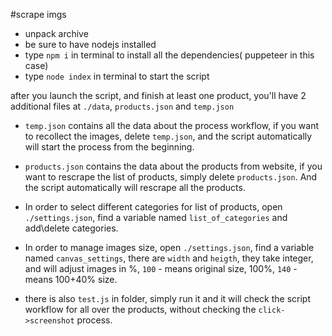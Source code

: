 #scrape imgs

- unpack archive
- be sure to have nodejs installed
- type `npm i` in terminal to install all the dependencies( puppeteer in this case)
- type `node index` in terminal to start the script

after you launch the script, and finish at least one product, you'll have 2 additional files at `./data`, `products.json` and `temp.json`
- `temp.json` contains all the data about the process workflow, if you want to recollect the images, delete `temp.json`, and the script automatically will start the process from the beginning.
- `products.json` contains the data about the products from website, if you want to rescrape the list of products, simply delete `products.json`. And the script automatically will rescrape all the products. 
- In order to select different categories for list of products, open `./settings.json`, find a variable named `list_of_categories` and add\delete categories.
- In order to manage images size, open `./settings.json`, find a variable named `canvas_settings`, there are `width` and `heigth`, they take integer, and will adjust images in %, `100` - means original size, 100%, `140` - means 100+40% size.

- there is also `test.js` in folder, simply run it and it will check the script workflow for all over the products, without checking the `click->screenshot` process. 

